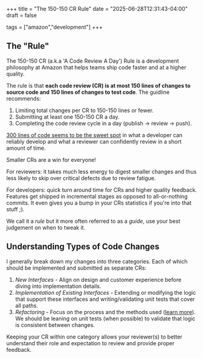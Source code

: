 +++
title = "The 150-150 CR Rule"
date = "2025-06-28T12:31:43-04:00"
draft = false

tags = ["amazon","development"]
+++

## The "Rule"

The 150-150 CR (a.k.a 'A Code Review A Day') Rule is a development philosophy at Amazon that helps teams ship code faster and at a higher quality.

The rule is that **each code review (CR) is at most 150 lines of changes to source code and 150 lines of changes to test code**. The guidline recommends:

1. Limiting total changes per CR to 150-150 lines or fewer.
1. Submitting at least one 150-150 CR a day.
1. Completing the code review cycle in a day (publish -> review -> push).

[300 lines of code seems to be the sweet spot](https://ieeexplore.ieee.org/document/4815279) in what a developer can reliably develop and what a reviewer can confidently review in a short amount of time.

Smaller CRs are a win for everyone!

For reviewers: it takes much less energy to digest smaller changes and thus less likely to skip over critical defects due to review fatigue.

For developers: quick turn around time for CRs and higher quality feedback. Features get shipped in incremental stages as opposed to all-or-nothing commits. It even gives you a bump in your CRs statistics if you're into that stuff ;).

We call it a *rule* but it more often referred to as a *guide*, use your best judgement on when to tweak it.

## Understanding Types of Code Changes

I generally break down my changes into three categories. Each of which should be implemented and submitted as separate CRs:

1. *New Interfaces* - Align on design and customer experience before diving into implementation details.
1. *Implementation of Existing Interfaces* - Extending or modifying the logic that support these interfaces and writing/validating unit tests that cover all paths.
1. *Refactoring* - Focus on the process and the methods used ([learn more](https://martinfowler.com/books/refactoring.html)). We should be leaning on unit tests (when possible) to validate that logic is consistent between changes.

Keeping your CR within one category allows your reviewer(s) to better understand their role and expectation to review and provide proper feedback.
